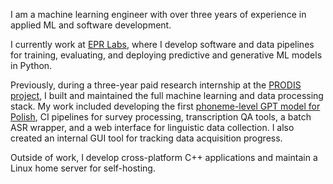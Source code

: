 I am a machine learning engineer with over three years of experience in applied ML and software development.

I currently work at [EPR Labs](https://epr-labs.com), where I develop software and data pipelines for training, evaluating, and deploying predictive and generative ML models in Python.

Previously, during a three-year paid research internship at the [PRODIS project](https://prodis-opus19.github.io), I built and maintained the full machine learning and data processing stack. My work included developing the first [phoneme-level GPT model for Polish](https://arxiv.org/abs/2404.10112), CI pipelines for survey processing, transcription QA tools, a batch ASR wrapper, and a web interface for linguistic data collection. I also created an internal GUI tool for tracking data acquisition progress.

Outside of work, I develop cross-platform C++ applications and maintain a Linux home server for self-hosting.
